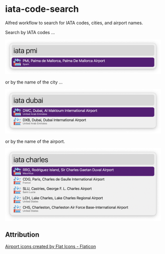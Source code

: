 # iata-code-search
Alfred workflow to search for IATA codes, cities, and airport names.

Search by IATA codes ...

![Search by IATA code](img/search_by_code.png)

or by the name of the city ...

![Search by City](img/search_by_city.png)

or by the name of the airport.

![Search by airport name](img/search_by_airport.png)

## Attribution

<a href="https://www.flaticon.com/free-icons/airport" title="airport icons">Airport icons created by Flat Icons - Flaticon</a>
